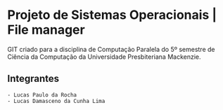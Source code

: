 # Projeto de Sistemas Operacionais | File manager

 GIT criado para a disciplina de Computação Paralela do 5º semestre de Ciência da Computação da Universidade Presbiteriana Mackenzie.

 ## Integrantes

 ```
 - Lucas Paulo da Rocha
 - Lucas Damasceno da Cunha Lima
 ```


